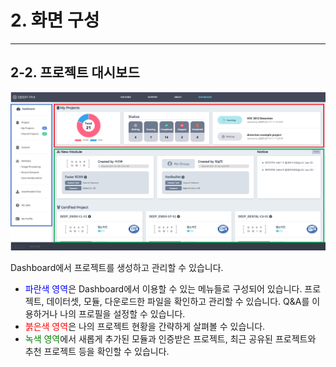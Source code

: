 # 2. 화면 구성

***

## 2-2. 프로젝트 대시보드

![](img/2-2/manual_2-2_1.png)

Dashboard에서 프로젝트를 생성하고 관리할 수 있습니다.

* <span style="color:blue">파란색 영역</span>은 Dashboard에서 이용할 수 있는 메뉴들로 구성되어 있습니다. 프로젝트, 데이터셋, 모듈, 다운로드한 파일을 확인하고 관리할 수 있습니다. Q&A를 이용하거나 나의 프로필을 설정할 수 있습니다.
* <span style="color:red">붉은색 영역</span>은 나의 프로젝트 현황을 간략하게 살펴볼 수 있습니다.
* <span style="color:green">녹색 영역</span>에서 새롭게 추가된 모듈과 인증받은 프로젝트, 최근 공유된 프로젝트와 추천 프로젝트 등을 확인할 수 있습니다.

